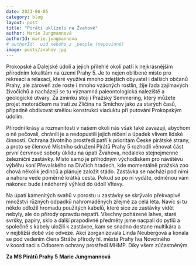 ```yaml
---
date: 2023-06-05
category: blog
layout: post
title: "Piráti uklízeli na Žvahově"
author: Marie Jungmannová
authorId: marie.jungmannova
# authorId:  uid nekoho z _people (nepovinné)
image: posts/zvahov.jpg
---
```


Prokopské a Dalejské údolí a jejich přilehlé okolí patří k nejkrásnějším přírodním lokalitám na území Prahy 5. Je to nejen oblíbené místo pro rekreaci a relaxaci, které využívá mnoho zdejších obyvatel i dalších občanů Prahy, ale zároveň zde roste i mnoho vzácných rostlin, žije řada zajímavých živočichů a nacházejí se tu významná paleontologická naleziště a geologické útvary. Za zmínku stojí i Pražský Semmering, který můžete projet motoráčkem na trati ze Zličína na Smíchov jako za starých časů, případně obdivovat smělou konstrukci viaduktu při putování Prokopským údolím.

Přírodní krásy a rozmanitosti v našem okolí nás však také zavazují, abychom o ně pečovali, chránili je a nedopustili jejich ničení a úpadek vlivem lidské činnosti. Ochrana životního prostředí patří k prioritám České pirátské strany, a proto se členové Místního sdružení Pirátů Prahy 5 rozhodli věnovat část první červnové soboty úklidu na úpatí Žvahova, nedaleko stejnojmenné železniční zastávky. Místo samo je příhodným východiskem pro návštěvu výběhu koní Převalského na Dívčích hradech, kde momentálně pražská zoo chová několik jedinců a plánuje založit stádo. Zastávka se nachází pod nimi a nahoru vede poměrně krátká cesta. Pokud se po ní vydáte, odměnou vám nakonec bude i nádherný výhled do údolí Vltavy.

Na úpatí kamenitých svahů v porostu u zastávky se skrývalo překvapivé množství různých odpadků nahromaděných zřejmě za celá léta. Navíc si tu někdo odložil hromadu použitých kabelů, které sice ze zastávky vidět nebyly, ale do přírody opravdu nepatří. Všechny poházené lahve, staré svršky, papíry, sklo a další prapodivné předměty jsme nacpali do pytlů a společně s kabely uložili k zastávce, kam se snadno dostane multikára a v nejbližší době vše odveze. Akci zorganizovala Linda Neubergová a konala se pod vedením člena Stráže přírody hl. města Prahy Iva Novotného v koordinaci s Odborem ochrany prostředí MHMP. Díky všem zúčastněným. 


**Za MS Pirátů Prahy 5**
**Marie Jungmannová**
